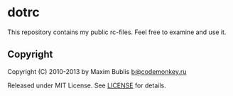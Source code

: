 # dotrc

This repository contains my public rc-files.
Feel free to examine and use it.

## Copyright

Copyright (C) 2010-2013 by Maxim Bublis <b@codemonkey.ru>

Released under MIT License. See [LICENSE](https://github.com/satori/dotrc/blob/master/LICENSE) for details.
